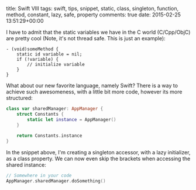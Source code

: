 title: Swift VIII
tags: swift, tips, snippet, static, class, singleton, function, method, constant, lazy, safe, property
comments: true
date: 2015-02-25 13:51:29+00:00

I have to admit that the static variables we have in the C world (C/Cpp/ObjC) are pretty cool (Note, it's not thread safe. This is just an example):

```objc
- (void)someMethod {
    static id variable = nil;
    if (!variable) {
        // initialize variable
    }
}
```

What about our new favorite language, namely Swift? There is a way to achieve such awesomeness, with a little bit more code, however its more structured:

```swift
class var sharedManager: AppManager {
    struct Constants {
        static let instance = AppManager()
    }
    
    return Constants.instance
}
```

In the snippet above, I'm creating a singleton accessor, with a lazy initializer, as a class property. We can now even skip the brackets when accessing the shared instance:

```swift
// Somewhere in your code
AppManager.sharedManager.doSomething()
```
